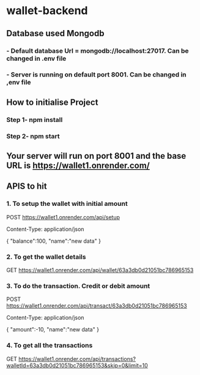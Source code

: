 # wallet-backend

## Database used **Mongodb**

### - Default database Url = mongodb://localhost:27017. Can be changed in .env file

### - Server is running on default port 8001. Can be changed in ,env file

## How to initialise Project

### Step 1- npm install

### Step 2- npm start

## Your server will run on port 8001 and the base URL is https://wallet1.onrender.com/

## APIS to hit

### 1. To setup the wallet with initial amount

POST https://wallet1.onrender.com/api/setup

Content-Type: application/json

{
"balance":100,
"name":"new data"
}

### 2. To get the wallet details

GET https://wallet1.onrender.com/api/wallet/63a3db0d21051bc786965153

### 3. To do the transaction. Credit or debit amount

POST https://wallet1.onrender.com/api/transact/63a3db0d21051bc786965153

Content-Type: application/json

{
"amount":-10,
"name":"new data"
}

### 4. To get all the transactions

GET https://wallet1.onrender.com/api/transactions?walletId=63a3db0d21051bc786965153&skip=0&limit=10
